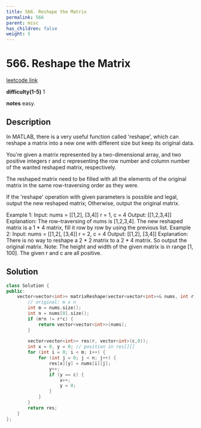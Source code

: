 ```yaml
---
title: 566. Reshape the Matrix
permalink: 566
parent: misc
has_children: false
weight: 5
---
```

# 566. Reshape the Matrix
[leetcode link](https://leetcode.com/problems/reshape-the-matrix/)

**difficulty(1-5)** 
1

**notes** 
easy. 

## Description
In MATLAB, there is a very useful function called 'reshape', which can reshape a matrix into a new one with different size but keep its original data.

You're given a matrix represented by a two-dimensional array, and two positive integers r and c representing the row number and column number of the wanted reshaped matrix, respectively.

The reshaped matrix need to be filled with all the elements of the original matrix in the same row-traversing order as they were.

If the 'reshape' operation with given parameters is possible and legal, output the new reshaped matrix; Otherwise, output the original matrix.

Example 1:
Input: 
nums = 
[[1,2],
 [3,4]]
r = 1, c = 4
Output: 
[[1,2,3,4]]
Explanation:
The row-traversing of nums is [1,2,3,4]. The new reshaped matrix is a 1 * 4 matrix, fill it row by row by using the previous list.
Example 2:
Input: 
nums = 
[[1,2],
 [3,4]]
r = 2, c = 4
Output: 
[[1,2],
 [3,4]]
Explanation:
There is no way to reshape a 2 * 2 matrix to a 2 * 4 matrix. So output the original matrix.
Note:
The height and width of the given matrix is in range [1, 100].
The given r and c are all positive.

## Solution
```c++
class Solution {
public:
    vector<vector<int>> matrixReshape(vector<vector<int>>& nums, int r, int c) {
        // original: m x n
        int m = nums.size();
        int n = nums[0].size();
        if (m*n != r*c) {
            return vector<vector<int>>(nums);
        }
        
        vector<vector<int>> res(r, vector<int>(c,0));
        int x = 0, y = 0; // position in res[][]
        for (int i = 0; i < m; i++) {
            for (int j = 0; j < n; j++) {
                res[x][y] = nums[i][j];
                y++;
                if (y == c) {
                    x++; 
                    y = 0;
                }
            }
        }
        return res;
    }
};
``` 

<!-- 
Default label
{: .label }

Blue label
{: .label .label-blue }

Stable
{: .label .label-green }

New release
{: .label .label-purple }

Coming soon
{: .label .label-yellow }

Deprecated
{: .label .label-red } -->
